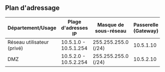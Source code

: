 ## Plan d'adressage

| **Département/Usage**  | **Plage d'adresses IP**       | **Masque de sous-réseau** | **Passerelle (Gateway)** | **Remarques**                  |
|-------------------------|---------------------------|------------------------|--------------------------|--------------------------------|
| Réseau utilisateur (privé) | 10.5.1.0 - 10.5.1.254 | 255.255.255.0 (/24) | 10.5.1.10 |          |
| DMZ | 10.5.2.0 - 10.5.2.254 | 255.255.255.0 (/24) | 10.5.2.10 |  |


